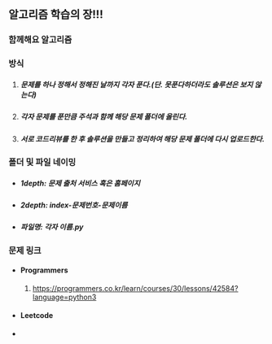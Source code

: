 ## 알고리즘 학습의 장!!!

### 함께해요 알고리즘

### 방식
1. ##### 문제를 하나 정해서 정해진 날까지 각자 푼다.(단. 못푼다하더라도 솔루션은 보지 않는다)
2. ##### 각자 문제를 푼만큼 주석과 함께 해당 문제 폴더에 올린다.
3. ##### 서로 코드리뷰를 한 후 솔루션을 만들고 정리하여 해당 문제 폴더에 다시 업로드한다.



### 폴더 및 파일 네이밍

- ##### 1depth: 문제 출처 서비스 혹은 홈페이지

- ##### 2depth: index-문제번호-문제이름

- ##### 파일명: 각자 이름.py



### 문제 링크

- #### Programmers

  1. https://programmers.co.kr/learn/courses/30/lessons/42584?language=python3

- #### Leetcode

- 

